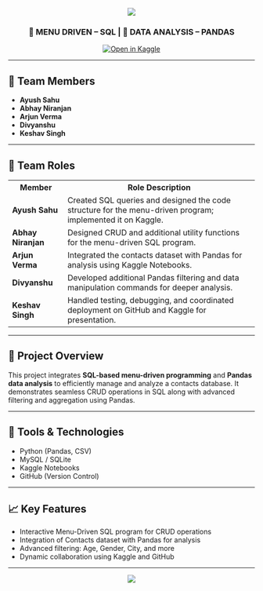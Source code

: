 <!-- 🌌 Project Banner -->
<p align="center">
  <img src="https://capsule-render.vercel.app/api?type=rect&color=0:000000,100:1e1e1e&height=120&section=header&text=PROJECT%205%20🚀&fontSize=40&fontColor=ffffff&animation=fadeIn&fontAlignY=55">
</p>

<h3 align="center">📘 MENU DRIVEN – SQL | 🐍 DATA ANALYSIS – PANDAS</h3>

<!-- 🎯 Kaggle Notebook Badge -->
<p align="center">
  <a href="https://www.kaggle.com/code/arjnvrm/notebook8d5f5bb656" target="_blank">
    <img src="https://img.shields.io/badge/Open%20in%20Kaggle-20BEFF?style=for-the-badge&logo=kaggle&logoColor=white" alt="Open in Kaggle">
  </a>
</p>


---

<h2>👥 Team Members</h2>
<ul>
  <li><b>Ayush Sahu</b></li>
  <li><b>Abhay Niranjan</b></li>
  <li><b>Arjun Verma</b></li>
  <li><b>Divyanshu</b></li>
  <li><b>Keshav Singh</b></li>
</ul>

---

<h2>🧩 Team Roles</h2>

<table>
  <tr>
    <th>Member</th>
    <th>Role Description</th>
  </tr>
  <tr>
    <td><b>Ayush Sahu</b></td>
    <td>Created SQL queries and designed the code structure for the menu-driven program; implemented it on Kaggle.</td>
  </tr>
  <tr>
    <td><b>Abhay Niranjan</b></td>
    <td>Designed CRUD and additional utility functions for the menu-driven SQL program.</td>
  </tr>
  <tr>
    <td><b>Arjun Verma</b></td>
    <td>Integrated the contacts dataset with Pandas for analysis using Kaggle Notebooks.</td>
  </tr>
  <tr>
    <td><b>Divyanshu</b></td>
    <td>Developed additional Pandas filtering and data manipulation commands for deeper analysis.</td>
  </tr>
  <tr>
    <td><b>Keshav Singh</b></td>
    <td>Handled testing, debugging, and coordinated deployment on GitHub and Kaggle for presentation.</td>
  </tr>
</table>

---

<h2>🚀 Project Overview</h2>
<p>
This project integrates <b>SQL-based menu-driven programming</b> and <b>Pandas data analysis</b> to efficiently manage and analyze a contacts database.
It demonstrates seamless CRUD operations in SQL along with advanced filtering and aggregation using Pandas.
</p>

---

<h2>🧠 Tools & Technologies</h2>
<ul>
  <li>Python (Pandas, CSV)</li>
  <li>MySQL / SQLite</li>
  <li>Kaggle Notebooks</li>
  <li>GitHub (Version Control)</li>
</ul>

---

<h2>📈 Key Features</h2>
<ul>
  <li>Interactive Menu-Driven SQL program for CRUD operations</li>
  <li>Integration of Contacts dataset with Pandas for analysis</li>
  <li>Advanced filtering: Age, Gender, City, and more</li>
  <li>Dynamic collaboration using Kaggle and GitHub</li>
</ul>

---

<!-- 🌟 Footer Banner -->
<p align="center">
  <img src="https://capsule-render.vercel.app/api?type=waving&color=0:1e1e1e,100:000000&height=120&section=footer&text=✨%20Developed%20by%20Team%20Project_5%20✨&fontSize=22&fontColor=ffffff&animation=fadeIn">
</p>
